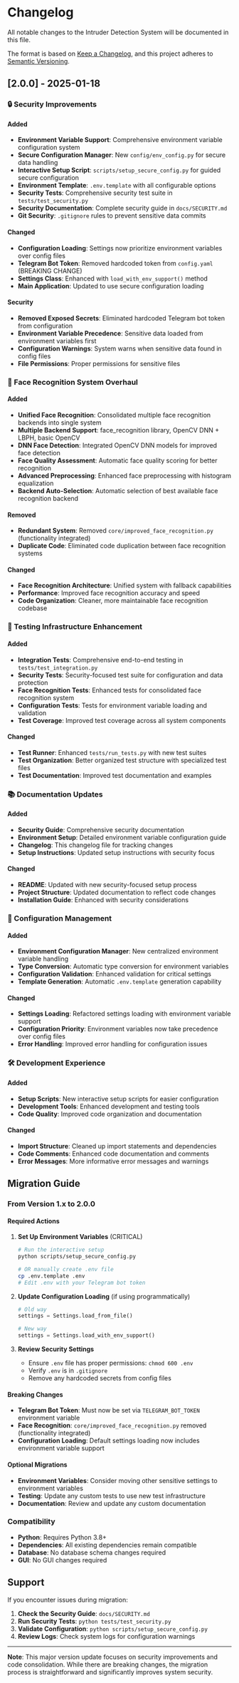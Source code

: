 # Changelog

All notable changes to the Intruder Detection System will be documented in this file.

The format is based on [Keep a Changelog](https://keepachangelog.com/en/1.0.0/),
and this project adheres to [Semantic Versioning](https://semver.org/spec/v2.0.0.html).

## [2.0.0] - 2025-01-18

### 🔒 Security Improvements

#### Added
- **Environment Variable Support**: Comprehensive environment variable configuration system
- **Secure Configuration Manager**: New `config/env_config.py` for secure data handling
- **Interactive Setup Script**: `scripts/setup_secure_config.py` for guided secure configuration
- **Environment Template**: `.env.template` with all configurable options
- **Security Tests**: Comprehensive security test suite in `tests/test_security.py`
- **Security Documentation**: Complete security guide in `docs/SECURITY.md`
- **Git Security**: `.gitignore` rules to prevent sensitive data commits

#### Changed
- **Configuration Loading**: Settings now prioritize environment variables over config files
- **Telegram Bot Token**: Removed hardcoded token from `config.yaml` (BREAKING CHANGE)
- **Settings Class**: Enhanced with `load_with_env_support()` method
- **Main Application**: Updated to use secure configuration loading

#### Security
- **Removed Exposed Secrets**: Eliminated hardcoded Telegram bot token from configuration
- **Environment Variable Precedence**: Sensitive data loaded from environment variables first
- **Configuration Warnings**: System warns when sensitive data found in config files
- **File Permissions**: Proper permissions for sensitive files

### 🧠 Face Recognition System Overhaul

#### Added
- **Unified Face Recognition**: Consolidated multiple face recognition backends into single system
- **Multiple Backend Support**: face_recognition library, OpenCV DNN + LBPH, basic OpenCV
- **DNN Face Detection**: Integrated OpenCV DNN models for improved face detection
- **Face Quality Assessment**: Automatic face quality scoring for better recognition
- **Advanced Preprocessing**: Enhanced face preprocessing with histogram equalization
- **Backend Auto-Selection**: Automatic selection of best available face recognition backend

#### Removed
- **Redundant System**: Removed `core/improved_face_recognition.py` (functionality integrated)
- **Duplicate Code**: Eliminated code duplication between face recognition systems

#### Changed
- **Face Recognition Architecture**: Unified system with fallback capabilities
- **Performance**: Improved face recognition accuracy and speed
- **Code Organization**: Cleaner, more maintainable face recognition codebase

### 🧪 Testing Infrastructure Enhancement

#### Added
- **Integration Tests**: Comprehensive end-to-end testing in `tests/test_integration.py`
- **Security Tests**: Security-focused test suite for configuration and data protection
- **Face Recognition Tests**: Enhanced tests for consolidated face recognition system
- **Configuration Tests**: Tests for environment variable loading and validation
- **Test Coverage**: Improved test coverage across all system components

#### Changed
- **Test Runner**: Enhanced `tests/run_tests.py` with new test suites
- **Test Organization**: Better organized test structure with specialized test files
- **Test Documentation**: Improved test documentation and examples

### 📚 Documentation Updates

#### Added
- **Security Guide**: Comprehensive security documentation
- **Environment Setup**: Detailed environment variable configuration guide
- **Changelog**: This changelog file for tracking changes
- **Setup Instructions**: Updated setup instructions with security focus

#### Changed
- **README**: Updated with new security-focused setup process
- **Project Structure**: Updated documentation to reflect code changes
- **Installation Guide**: Enhanced with security considerations

### 🔧 Configuration Management

#### Added
- **Environment Configuration Manager**: New centralized environment variable handling
- **Type Conversion**: Automatic type conversion for environment variables
- **Configuration Validation**: Enhanced validation for critical settings
- **Template Generation**: Automatic `.env.template` generation capability

#### Changed
- **Settings Loading**: Refactored settings loading with environment variable support
- **Configuration Priority**: Environment variables now take precedence over config files
- **Error Handling**: Improved error handling for configuration issues

### 🛠️ Development Experience

#### Added
- **Setup Scripts**: New interactive setup scripts for easier configuration
- **Development Tools**: Enhanced development and testing tools
- **Code Quality**: Improved code organization and documentation

#### Changed
- **Import Structure**: Cleaned up import statements and dependencies
- **Code Comments**: Enhanced code documentation and comments
- **Error Messages**: More informative error messages and warnings

## Migration Guide

### From Version 1.x to 2.0.0

#### Required Actions

1. **Set Up Environment Variables** (CRITICAL)
   ```bash
   # Run the interactive setup
   python scripts/setup_secure_config.py
   
   # OR manually create .env file
   cp .env.template .env
   # Edit .env with your Telegram bot token
   ```

2. **Update Configuration Loading** (if using programmatically)
   ```python
   # Old way
   settings = Settings.load_from_file()
   
   # New way
   settings = Settings.load_with_env_support()
   ```

3. **Review Security Settings**
   - Ensure `.env` file has proper permissions: `chmod 600 .env`
   - Verify `.env` is in `.gitignore`
   - Remove any hardcoded secrets from config files

#### Breaking Changes

- **Telegram Bot Token**: Must now be set via `TELEGRAM_BOT_TOKEN` environment variable
- **Face Recognition**: `core/improved_face_recognition.py` removed (functionality integrated)
- **Configuration Loading**: Default settings loading now includes environment variable support

#### Optional Migrations

- **Environment Variables**: Consider moving other sensitive settings to environment variables
- **Testing**: Update any custom tests to use new test infrastructure
- **Documentation**: Review and update any custom documentation

### Compatibility

- **Python**: Requires Python 3.8+
- **Dependencies**: All existing dependencies remain compatible
- **Database**: No database schema changes required
- **GUI**: No GUI changes required

## Support

If you encounter issues during migration:

1. **Check the Security Guide**: `docs/SECURITY.md`
2. **Run Security Tests**: `python tests/test_security.py`
3. **Validate Configuration**: `python scripts/setup_secure_config.py`
4. **Review Logs**: Check system logs for configuration warnings

---

**Note**: This major version update focuses on security improvements and code consolidation. While there are breaking changes, the migration process is straightforward and significantly improves system security.
